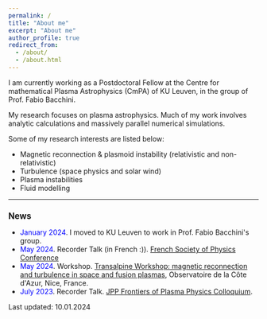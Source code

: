 ```yaml
---
permalink: /
title: "About me"
excerpt: "About me"
author_profile: true
redirect_from: 
  - /about/
  - /about.html
---
```


I am currently working as a Postdoctoral Fellow at the Centre for mathematical Plasma Astrophysics (CmPA) of KU Leuven, in the group of Prof. Fabio Bacchini. 
<!--Prior to this position, I worked as a postdoctoral research assistant in the <a href="https://fluid.oca.eu/fr/fluid">Fluid and Plasma Research Group</a> at <a href="https://lagrange.oca.eu/fr/accueil-lagrange">Laboratoire Lagrange, under the joint supervision of Emanuele Tassi and <a href="https://www.oca.eu/fr/thierry-passot">Thierry Passot</a>. -->

My research focuses on plasma astrophysics. Much of my work involves analytic calculations and massively parallel numerical simulations. 

<!--My research work is concerned with the universal process of magnetic reconnection. This process is a complex mutli-scale phenomenon responsible for triggering powerful releases of magnetic energy in astrophysical plasmas, such as solar flares. More recently, the investigation of instabilities in reconnecting current sheets and the subsequent formation of secondary magnetic islands, known as plasmoids, has significantly contributed to our understanding of magnetic reconnection.-->

Some of my research interests are listed below:

- Magnetic reconnection & plasmoid instability (relativistic and non-relativistic)
- Turbulence (space physics and solar wind)
- Plasma instabilities
- Fluid modelling

<p></p>
<p></p>

<hr>
<h2 style="font-size: 1.2em;">News</h2>

<ul>
  <li><span style="color: blue;">January 2024</span>. I moved to KU Leuven to work in Prof. Fabio Bacchini's group.</li>
  <li><span style="color: blue;">May 2024</span>. Recorder Talk (in French :)). <a href="https://www.youtube.com/watch?v=cEPpevsQGhM&t=1589s">French Society of Physics Conference</a></li>
  <li><span style="color: blue;">May 2024</span>. Workshop. <a href="https://www.oca.eu/en/workshop">Transalpine Workshop: magnetic reconnection and turbulence in space and fusion plasmas</a>, Observatoire de la Côte d'Azur, Nice, France.</li>
  <li><span style="color: blue;">July 2023</span>. Recorder Talk. <a href="https://www.cambridge.org/core/journals/journal-of-plasma-physics/jpp-frontiers-of-plasma-physics-colloquium">JPP Frontiers of Plasma Physics Colloquium</a>.</li>
</ul>

<p></p>
<p></p>


Last updated: 10.01.2024
